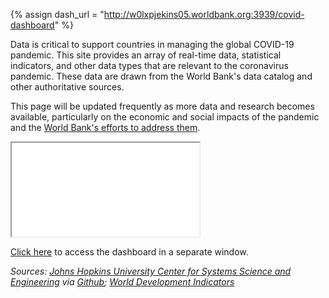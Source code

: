 
{% assign dash_url = "http://w0lxpjekins05.worldbank.org:3939/covid-dashboard" %}

Data is critical to support countries in managing the global COVID-19 pandemic.
This site provides an array of real-time data, statistical indicators, and other
data types that are relevant to the coronavirus pandemic. These data are 
drawn from the World Bank's data catalog and other authoritative sources.

This page will be updated frequently as more data
and research becomes available, particularly on the economic and social impacts of the
pandemic and the [World Bank's efforts to address them][wb-covid].

<div id="dg-dashboard">
<iframe src="{{ dash_url }}"></iframe>
<p><a target="_new" href="{{ dash_url }}">Click here</a> to access the dashboard in a separate window.</p>
</div>

*Sources: [Johns Hopkins University Center for Systems Science and Engineering][jhu1] via [Github][jhu2]; [World Development Indicators][wb1]*

[wb-covid]: https://www.worldbank.org/en/who-we-are/news/coronavirus-covid19
[jhu1]: https://www.arcgis.com/apps/opsdashboard/index.html#/bda7594740fd40299423467b48e9ecf6
[jhu2]: https://github.com/CSSEGISandData/2019-nCoV
[wb1]: https://data.worldbank.org
